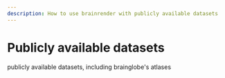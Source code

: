 ```yaml
---
description: How to use brainrender with publicly available datasets
---
```


# Publicly available datasets

publicly available datasets, including brainglobe's atlases

